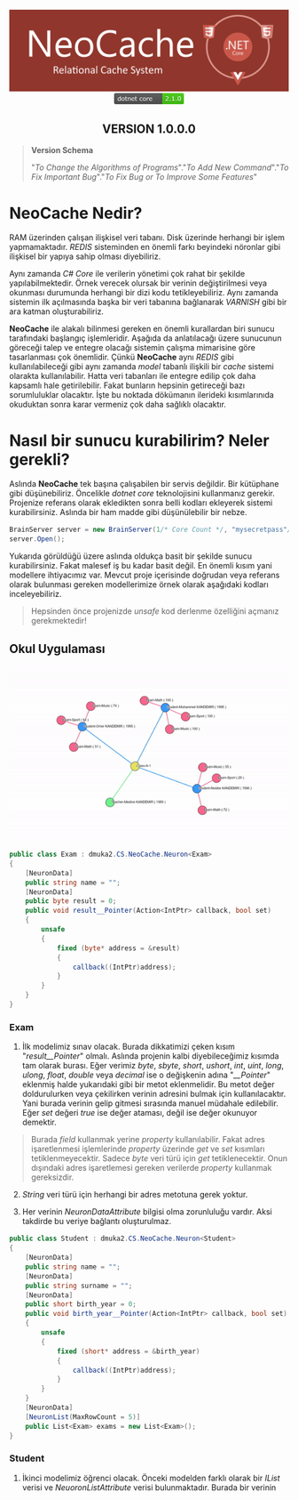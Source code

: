 <div align="center">
  <br/>
  <img src="https://raw.githubusercontent.com/muhammet-kandemir-95/dmuka2.CS.NeoCache/master/mdcontent/images/main.png" />
  <br/>
  <img width="126px" src="https://raw.githubusercontent.com/muhammet-kandemir-95/dmuka2.CS.NeoCache/master/mdcontent/images/version.png" alt="version" />
  <br/>
  <h2>VERSION 1.0.0.0</h2>
</div>

> **Version Schema**
> 
> "_To Change the Algorithms of Programs_"."_To Add New Command_"."_To Fix Important Bug_"."_To Fix Bug or To Improve Some Features_"

# NeoCache Nedir?

 RAM üzerinden çalışan ilişkisel veri tabanı. Disk üzerinde herhangi bir işlem yapmamaktadır. _REDIS_ sisteminden en önemli farkı beyindeki nöronlar gibi ilişkisel bir yapıya sahip olması diyebiliriz.

 Aynı zamanda _C# Core_ ile verilerin yönetimi çok rahat bir şekilde yapılabilmektedir. Örnek verecek olursak bir verinin değiştirilmesi veya okunması durumunda herhangi bir dizi kodu tetikleyebiliriz. Aynı zamanda sistemin ilk açılmasında başka bir veri tabanına bağlanarak _VARNISH_ gibi bir ara katman oluşturabiliriz.

 **NeoCache** ile alakalı bilinmesi gereken en önemli kurallardan biri sunucu tarafındaki başlangıç işlemleridir. Aşağıda da anlatılacağı üzere sunucunun göreceği talep ve entegre olacağı sistemin çalışma mimarisine göre tasarlanması çok önemlidir. Çünkü **NeoCache** aynı _REDIS_ gibi kullanılabileceği gibi aynı zamanda _model_ tabanlı ilişkili bir _cache_ sistemi olarakta kullanılabilir. Hatta veri tabanları ile entegre edilip çok daha kapsamlı hale getirilebilir. Fakat bunların hepsinin getireceği bazı sorumluluklar olacaktır. İşte bu noktada dökümanın ilerideki kısımlarınıda okuduktan sonra karar vermeniz çok daha sağlıklı olacaktır.

 # Nasıl bir sunucu kurabilirim? Neler gerekli?

 Aslında **NeoCache** tek başına çalışabilen bir servis değildir. Bir kütüphane gibi düşünebiliriz. Öncelikle _dotnet core_ teknolojisini kullanmanız gerekir. Projenize referans olarak ekledikten sonra belli kodları ekleyerek sistemi kurabilirsiniz. Aslında bir ham madde gibi düşünülebilir bir nebze.

```csharp
BrainServer server = new BrainServer(1/* Core Count */, "mysecretpass"/* Password */, 1234/* Port */);
server.Open();
```

 Yukarıda görüldüğü üzere aslında oldukça basit bir şekilde sunucu kurabilirsiniz. Fakat malesef iş bu kadar basit değil. En önemli kısım yani modellere ihtiyacımız var. Mevcut proje içerisinde doğrudan veya referans olarak bulunması gereken modellerimize örnek olarak aşağıdaki kodları inceleyebiliriz.

> Hepsinden önce projenizde _unsafe_ kod derlenme özelliğini açmanız gerekmektedir!

## Okul Uygulaması

<div>
  <img src="https://github.com/muhammet-kandemir-95/dmuka2.CS.NeoCache/blob/master/mdcontent/images/schoolexample.gif?raw=true" />
</div>

```csharp
public class Exam : dmuka2.CS.NeoCache.Neuron<Exam>
{
    [NeuronData]
    public string name = "";
    [NeuronData]
    public byte result = 0;
    public void result__Pointer(Action<IntPtr> callback, bool set)
    {
        unsafe
        {
            fixed (byte* address = &result)
            {
                callback((IntPtr)address);
            }
        }
    }
}
```

### Exam

1. İlk modelimiz sınav olacak. Burada dikkatimizi çeken kısım "*result__Pointer*" olmalı. Aslında projenin kalbi diyebileceğimiz kısımda tam olarak burası. Eğer verimiz _byte_, _sbyte_, _short_, _ushort_, _int_, _uint_, _long_, _ulong_, _float_, _double_ veya _decimal_ ise o değişkenin adına "*__Pointer*" eklenmiş halde yukarıdaki gibi bir metot eklenmelidir. Bu metot değer doldurulurken veya çekilirken verinin adresini bulmak için kullanılacaktır. Yani burada verinin gelip gitmesi sırasında manuel müdahale edilebilir. Eğer _set_ değeri _true_ ise değer ataması, değil ise değer okunuyor demektir.

> Burada _field_ kullanmak yerine _property_ kullanılabilir. Fakat adres işaretlenmesi işlemlerinde _property_ üzerinde _get_ ve _set_ kısımları tetiklenmeyecektir.
> Sadece _byte_ veri türü için _get_ tetiklenecektir. Onun dışındaki adres işaretlemesi gereken verilerde _property_ kullanmak gereksizdir.

2. _String_ veri türü için herhangi bir adres metotuna gerek yoktur.

3. Her verinin _NeuronDataAttribute_ bilgisi olma zorunluluğu vardır. Aksi takdirde bu veriye bağlantı oluşturulmaz.


```csharp
public class Student : dmuka2.CS.NeoCache.Neuron<Student>
{
    [NeuronData]
    public string name = "";
    [NeuronData]
    public string surname = "";
    [NeuronData]
    public short birth_year = 0;
    public void birth_year__Pointer(Action<IntPtr> callback, bool set)
    {
        unsafe
        {
            fixed (short* address = &birth_year)
            {
                callback((IntPtr)address);
            }
        }
    }
    [NeuronData]
    [NeuronList(MaxRowCount = 5)]
    public List<Exam> exams = new List<Exam>();
}
```

### Student

1. İkinci modelimiz öğrenci olacak. Önceki modelden farklı olarak bir _IList_ verisi ve _NeuoronListAttribute_ verisi bulunmaktadır. Burada bir verinin 